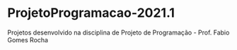 # ProjetoProgramacao-2021.1
Projetos desenvolvido na disciplina de Projeto de Programação - Prof. Fabio Gomes Rocha
